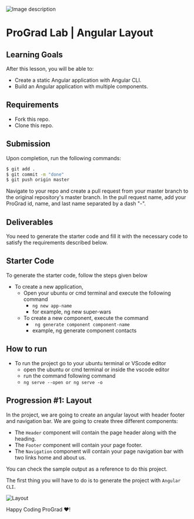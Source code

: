 ![Image description](https://i1.faceprep.in/ProGrad/face-logo-resized.png)

# ProGrad Lab | Angular Layout

## Learning Goals

After this lesson, you will be able to:

- Create a static Angular application with Angular CLI.
- Build an Angular application with multiple components.

## Requirements

- Fork this repo.
- Clone this repo.

## Submission

Upon completion, run the following commands:

```bash
$ git add .
$ git commit -m "done"
$ git push origin master
```

Navigate to your repo and create a pull request from your master branch to the original repository's master branch. In the pull request name, add your ProGrad id, name, and last name separated by a dash "-".

## Deliverables

You need to generate the starter code and fill it with the necessary code to satisfy the requirements described below.

## Starter Code

To generate the starter code, follow the steps given below

- To create a new application,
    - Open your ubuntu or cmd terminal and execute the following command
      - ```ng new app-name```
      - for example, ng new super-wars
    - To create a new component, execute the command 
      - ``` ng generate component component-name```
      - example, ng generate component contacts
      
## How to run

- To run the project go to your ubuntu terminal or VScode editor
    - open the ubuntu or cmd terminal or inside the vscode editor
    - run the command following command
    - ```ng serve --open or ng serve -o```
    
    
## Progression #1: Layout

In the project, we are going to create an angular layout with header footer and navigation bar. We are going to create three different components:

- The `Header` component will contain the page header along with the heading.
- The `Footer` component will contain your page footer.
- The `Navigation` component will contain your page navigation bar with two links home and about us.

You can check the sample output as a reference to do this project. 

The first thing you will have to do is to generate the project with `Angular CLI`.


![Layout](https://i1.faceprep.in/ProGrad/ts-layout-using-angular-final.png)


Happy Coding ProGrad ❤️!
